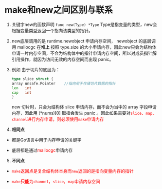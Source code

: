 # make和new之间区别与联系

1. 关键字new的函数声明
`func new(Type) *Type` Type是指变量的类型，new会根据变量类型返回一个指向该类型的指针。

2. new底层调用的是 runtime.newobject 申请内存空间， newobject 的底层调用 mallocgc 在**堆上** 按照 type.size 的大小申请内存，因此new只会为结构体申请一片内存空间，不会为结构体中的指针申请内存空间，所以对成员指针解引用操作，就因为访问无效的内存空间而出现 panic。

3. 例如 由于切片的底层为：
    ```go
    type slice struct {
    array unsafe.Pointer    //指向用于存储切片数据的指针
    len   int
    cap   int
    }
    ```
    new 切片时，只会为结构体 slice 申请内存，而不会为当中的 array 字段申请内存，因此用 (*nums)[0] 取指会发生 panic 。因此如果需要对<font color=red>`slice`、`map`、`channel`进行内存申请，则必须使用`make`申请内存</font>

4. **相同点**

- 都是Go语言中用于内存申请的关键字

- 底层都是通过<font color=red>mallocgc</font>申请内存

5. **不同点**

- <font color=red>`make`返回点是复合结构体本身而`new`返回的是指向变量内存的指针</font>

- <font color=red>`make`**只能**为`channel`，`slice`，`map`申请内存空间</font>


